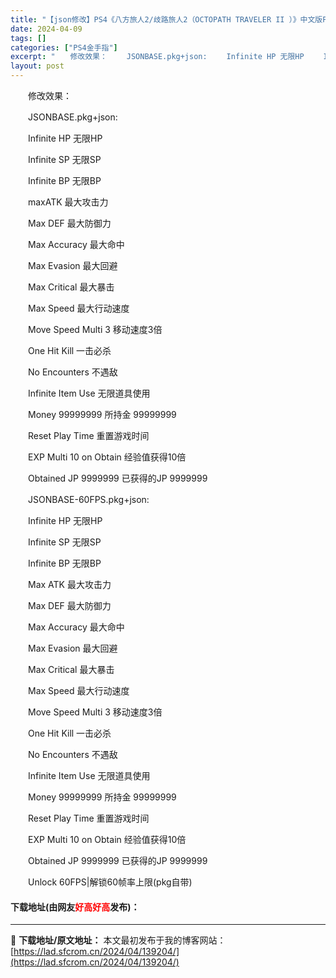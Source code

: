 ```yaml
---
title: "【json修改】PS4《八方旅人2/歧路旅人2（OCTOPATH TRAVELER II ）》中文版PKG下载【CUSA36274_00/ 01.02】"
date: 2024-04-09
tags: []
categories: ["PS4金手指"]
excerpt: "　　修改效果： 　　JSONBASE.pkg+json: 　　Infinite HP 无限HP 　　Infinite SP 无限SP 　　Infinite BP 无限BP 　　maxATK 最大攻击力 　　Max DEF 最大防御力 　　Max Accuracy 最大命中 　　Max Evasion&hellip;"
layout: post
---
```


 <p>　　修改效果：</p> <p>　　JSONBASE.pkg+json:</p> <p>　　Infinite HP 无限HP</p> <p>　　Infinite SP 无限SP</p> <p>　　Infinite BP 无限BP</p> <p>　　maxATK 最大攻击力</p> <p>　　Max DEF 最大防御力</p> <p>　　Max Accuracy 最大命中</p> <p>　　Max Evasion 最大回避</p> <p>　　Max Critical 最大暴击</p> <p>　　Max Speed 最大行动速度</p> <p>　　Move Speed Multi 3 移动速度3倍</p> <p>　　One Hit Kill 一击必杀</p> <p>　　No Encounters 不遇敌</p> <p>　　Infinite Item Use 无限道具使用</p> <p>　　Money 99999999 所持金 99999999</p> <p>　　Reset Play Time 重置游戏时间</p> <p>　　EXP Multi 10 on Obtain 经验值获得10倍</p> <p>　　Obtained JP 9999999 已获得的JP 9999999</p> <p>　　JSONBASE-60FPS.pkg+json:</p> <p>　　Infinite HP 无限HP</p> <p>　　Infinite SP 无限SP</p> <p>　　Infinite BP 无限BP</p> <p>　　Max ATK 最大攻击力</p> <p>　　Max DEF 最大防御力</p> <p>　　Max Accuracy 最大命中</p> <p>　　Max Evasion 最大回避</p> <p>　　Max Critical 最大暴击</p> <p>　　Max Speed 最大行动速度</p> <p>　　Move Speed Multi 3 移动速度3倍</p> <p>　　One Hit Kill 一击必杀</p> <p>　　No Encounters 不遇敌</p> <p>　　Infinite Item Use 无限道具使用</p> <p>　　Money 99999999 所持金 99999999</p> <p>　　Reset Play Time 重置游戏时间</p> <p>　　EXP Multi 10 on Obtain 经验值获得10倍</p> <p>　　Obtained JP 9999999 已获得的JP 9999999</p> <p>　　Unlock 60FPS|解锁60帧率上限(pkg自带)</p> <p><h4>下载地址(由网友<font color="red">好高好高</font>发布)：</h4></p> 

---
📖 **下载地址/原文地址：** 本文最初发布于我的博客网站：[https://lad.sfcrom.cn/2024/04/139204/](https://lad.sfcrom.cn/2024/04/139204/)
